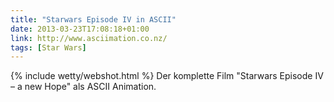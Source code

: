 ```yaml
---
title: "Starwars Episode IV in ASCII"
date: 2013-03-23T17:08:18+01:00
link: http://www.asciimation.co.nz/
tags: [Star Wars]
---
```

{% include wetty/webshot.html %} Der komplette Film "Starwars Episode IV – a new Hope" als ASCII Animation.